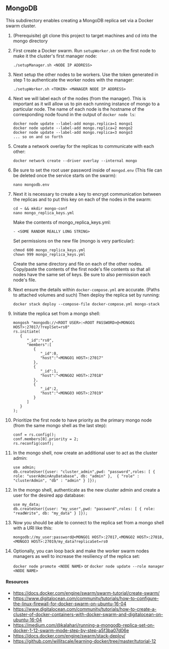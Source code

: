 ## MongoDB

This subdirectory enables creating a MongoDB replica set via a Docker swarm
cluster.

1. (Prerequisite) git clone this project to target machines and cd into the mongo directory

2. First create a Docker swarm. Run `setupWorker.sh` on the first node to make it
the cluster's first manager node:
    
    `./setupManager.sh <NODE IP ADDRESS>`

3. Next setup the other nodes to be workers. Use the token generated in step 1
to authenticate the worker nodes with the manager:

    `./setupWorker.sh <TOKEN> <MANAGER NODE IP ADDRESS>`

4. Next we will label each of the nodes (from the manager). This is important as it will allow 
us to pin each running instance of mongo to a particular node. The name of each node is the hostname
of the corresponding node found in the output of `docker node ls`:

    ```
   docker node update --label-add mongo.replica=1 mongo1
   docker node update --label-add mongo.replica=2 mongo2
   docker node update --label-add mongo.replica=3 mongo3
   ... so on and so forth
    ```

5. Create a network overlay for the replicas to communicate with each other:

    `docker network create --driver overlay --internal mongo`
    
6. Be sure to set the root user password inside of `mongod.env`
(This file can be deleted once the service starts on the swarm):

    `nano mongodb.env`
    
7. Next it is necessary to create a key to encrypt communication between the replicas and to put this key on each 
of the nodes in the swarm:

    ```
   cd ~ && mkdir mongo-conf
   nano mongo_replica_keys.yml
   ```
   
   Make the contents of mongo_replica_keys.yml:
   
   ```
   - <SOME RANDOM REALLY LONG STRING>
   ```
   
   Set permissions on the new file (mongo is very particular):
   
   ```
   chmod 600 mongo_replica_keys.yml
   chown 999 mongo_replica_keys.yml
   ```
   
   Create the same directory and file on each of the other nodes. Copy/paste the contents of the first node's 
   file contents so that all nodes have the same set of keys. Be sure to also permission each node's file.
    
8. Next ensure the details within `docker-compose.yml` are accurate. (Paths to attached
 volumes and such) Then deploy the replica set by running:

    `docker stack deploy --compose-file docker-compose.yml mongo-stack`
    
9. Initiate the replica set from a mongo shell:

    ```
   mongosh "mongodb://<ROOT USER>:<ROOT PASSWORD>@<MONGO1 HOST>:27017/?replSet=rs0"
   rs.initiate(
       {
          "_id":"rs0",
          "members":[
             {
                "_id":0,
                "host":"<MONGO1 HOST>:27017"
             },
             {
                "_id":1,
                "host":"<MONGO2 HOST>:27018"
             },
             {
                "_id":2,
                "host":"<MONGO3 HOST>:27019"
             }
          ]
       }
   );
   ```

10. Prioritize the first node to have priority as the primary mongo node (from the same mongo shell as the last
step):

    ```
    conf = rs.config();
    conf.members[0].priority = 2;
    rs.reconfig(conf);
    ```
    
11. In the mongo shell, now create an additional user to act as the cluster admin:

    ```
    use admin;
    db.createUser({user: "cluster_admin",pwd: "password",roles: [ { role: "userAdminAnyDatabase", db: "admin" },  { "role" : "clusterAdmin", "db" : "admin" } ]});
    ```
    
12. In the mongo shell, authenticate as the new cluster admin and create a user for the desired app database:

    ```
    use my_data;
    db.createUser({user: "my_user",pwd: "password",roles: [ { role: "readWrite", db: "my_data" } ]});
    ```
    
13. Now you should be able to connect to the replica set from a mongo shell with a URI like this:

    `mongodb://my_user:password@<MONGO1 HOST>:27017,<MONGO2 HOST>:27018,<MONGO3 HOST>:27019/my_data?replicaSet=rs0`
    
14. Optionally, you can loop back and make the worker swarm nodes managers as well to increase the resiliency of
the replica set:

    `docker node promote <NODE NAME>` or `docker node update --role manager <NODE NAME>`

#### Resources
- https://docs.docker.com/engine/swarm/swarm-tutorial/create-swarm/
- https://www.digitalocean.com/community/tutorials/how-to-configure-the-linux-firewall-for-docker-swarm-on-ubuntu-16-04
- https://www.digitalocean.com/community/tutorials/how-to-create-a-cluster-of-docker-containers-with-docker-swarm-and-digitalocean-on-ubuntu-16-04
- https://medium.com/@kalahari/running-a-mongodb-replica-set-on-docker-1-12-swarm-mode-step-by-step-a5f3ba07d06e
- https://docs.docker.com/engine/swarm/stack-deploy/
- https://github.com/willitscale/learning-docker/tree/master/tutorial-12